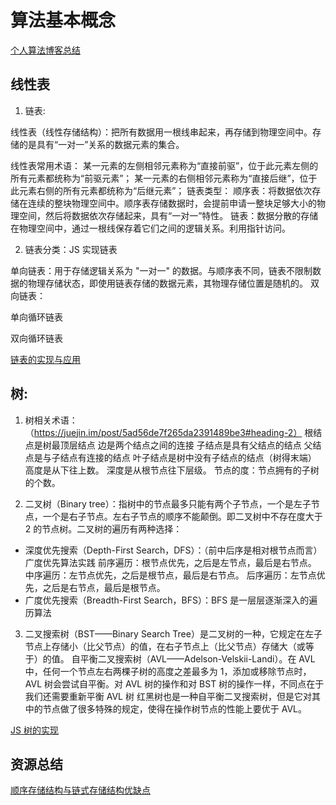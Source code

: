 <!--
 * @Author: TerryMin
 * @Date: 2022-06-16 09:35:23
 * @LastEditors: TerryMin
 * @LastEditTime: 2023-09-26 14:56:46
 * @Description: file not
-->

# 算法基本概念

[个人算法博客总结](https://i.cnblogs.com/tags/posts?tagId=4241828)

## 线性表

1. 链表:

线性表（线性存储结构）：把所有数据用一根线串起来，再存储到物理空间中。存储的是具有“一对一”关系的数据元素的集合。

线性表常用术语：
某一元素的左侧相邻元素称为“直接前驱”，位于此元素左侧的所有元素都统称为“前驱元素”；
某一元素的右侧相邻元素称为“直接后继”，位于此元素右侧的所有元素都统称为“后继元素”；
链表类型：
顺序表：将数据依次存储在连续的整块物理空间中。顺序表存储数据时，会提前申请一整块足够大小的物理空间，然后将数据依次存储起来，具有“一对一”特性。
链表：数据分散的存储在物理空间中，通过一根线保存着它们之间的逻辑关系。利用指针访问。

2. 链表分类：JS 实现链表

单向链表：用于存储逻辑关系为 "一对一" 的数据。与顺序表不同，链表不限制数据的物理存储状态，即使用链表存储的数据元素，其物理存储位置是随机的。
双向链表：

单向循环链表

双向循环链表

[链表的实现与应用](https://www.cnblogs.com/jaxu/p/11277732.html)

## 树:

1. 树相关术语：（https://juejin.im/post/5ad56de7f265da2391489be3#heading-2）
   根结点是树最顶层结点
   边是两个结点之间的连接
   子结点是具有父结点的结点
   父结点是与子结点有连接的结点
   叶子结点是树中没有子结点的结点（树得末端）
   高度是从下往上数。
   深度是从根节点往下层级。
   节点的度：节点拥有的子树的个数。

2. 二叉树（Binary tree）：指树中的节点最多只能有两个子节点，一个是左子节点，一个是右子节点。左右子节点的顺序不能颠倒。即二叉树中不存在度大于 2 的节点树。二叉树的遍历有两种选择：

- 深度优先搜索（Depth-First Search，DFS）：（前中后序是相对根节点而言）广度优先算法实践
  前序遍历：根节点优先，之后是左节点，最后是右节点。
  中序遍历：左节点优先，之后是根节点，最后是右节点。
  后序遍历：左节点优先，之后是右节点，最后是根节点。
- 广度优先搜索（Breadth-First Search，BFS）：BFS 是一层层逐渐深入的遍历算法

3. 二叉搜索树（BST——Binary Search Tree）是二叉树的一种，它规定在左子节点上存储小（比父节点）的值，在右子节点上（比父节点）存储大（或等于）的值。
   自平衡二叉搜索树（AVL——Adelson-Velskii-Landi）。在 AVL 中，任何一个节点左右两棵子树的高度之差最多为 1，添加或移除节点时，AVL 树会尝试自平衡。对 AVL 树的操作和对 BST 树的操作一样，不同点在于我们还需要重新平衡 AVL 树
   红黑树也是一种自平衡二叉搜索树，但是它对其中的节点做了很多特殊的规定，使得在操作树节点的性能上要优于 AVL。

[JS 树的实现](https://www.cnblogs.com/jaxu/p/11309385.html)

## 资源总结

[顺序存储结构与链式存储结构优缺点](https://blog.csdn.net/li_wen01/article/details/82986015#)
